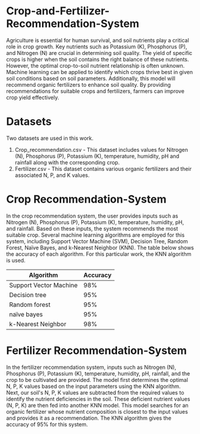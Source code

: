 # Crop-and-Fertilizer-Recommendation-System
Agriculture is essential for human survival, and soil nutrients play a critical role in crop growth. Key nutrients such as Potassium (K), Phosphorus (P), and Nitrogen (N) are crucial in determining soil quality. The yield of specific crops is higher when the soil contains the right balance of these nutrients. However, the optimal crop-to-soil nutrient relationship is often unknown. Machine learning can be applied to identify which crops thrive best in given soil conditions based on soil parameters. Additionally, this model will recommend organic fertilizers to enhance soil quality. By providing recommendations for suitable crops and fertilizers, farmers can improve crop yield effectively.

# Datasets
Two datasets are used in this work.
1) Crop_recommendation.csv - This dataset includes values for Nitrogen (N), Phosphorus (P), Potassium (K), temperature, humidity, pH and rainfall along with the corresponding crop.
2) Fertilizer.csv - This dataset contains various organic fertilizers and their associated N, P, and K values.

# Crop Recommendation-System
In the crop recommendation system, the user provides inputs such as Nitrogen (N), Phosphorus (P), Potassium (K), temperature, humidity, pH, and rainfall. Based on these inputs, the system recommends the most suitable crop. Several machine learning algorithms are employed for this system, including Support Vector Machine (SVM), Decision Tree, Random Forest, Naïve Bayes, and k-Nearest Neighbor (KNN). The table below shows the accuracy of each algorithm. For this particular work, the KNN algorithm is used.

| Algorithm                 | Accuracy    |
|---------------------------|-------------|
| Support Vector Machine    | 98%         |
| Decision tree	            | 95%         |
| Random forest             | 95%         |
| naïve bayes               | 95%         |
| k-Nearest Neighbor        | 98%         |

# Fertilizer Recommendation-System
In the fertilizer recommendation system, inputs such as Nitrogen (N), Phosphorus (P), Potassium (K), temperature, humidity, pH, rainfall, and the crop to be cultivated are provided. The model first determines the optimal N, P, K values based on the input parameters using the KNN algorithm. Next, our soil's N, P, K values are subtracted from the required values to identify the nutrient deficiencies in the soil. These deficient nutrient values (N, P, K) are then fed into another KNN model. This model searches for an organic fertilizer whose nutrient composition is closest to the input values and provides it as a recommendation. The KNN algorithm gives the accuracy of 95% for this system.
 
